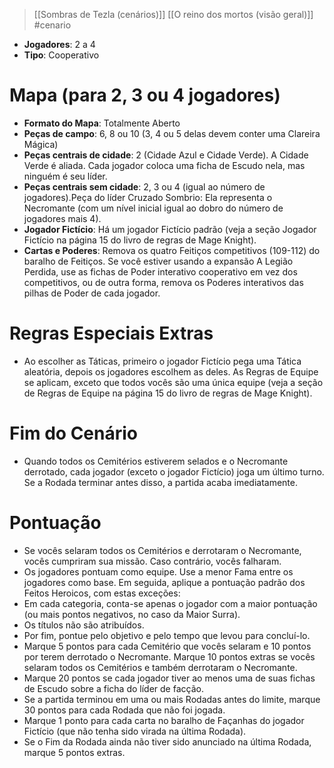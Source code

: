 > [[Sombras de Tezla (cenários)]] [[O reino dos mortos (visão geral)]] #cenario 

- **Jogadores**: 2 a 4
- **Tipo**: Cooperativo

# Mapa (para 2, 3 ou 4 jogadores)
- **Formato do Mapa**: Totalmente Aberto
- **Peças de campo**: 6, 8 ou 10 (3, 4 ou 5 delas devem conter uma Clareira Mágica)
- **Peças centrais de cidade**: 2 (Cidade Azul e Cidade Verde). A Cidade Verde é aliada. Cada jogador coloca uma ficha de Escudo nela, mas ninguém é seu líder.
- **Peças centrais sem cidade**: 2, 3 ou 4 (igual ao número de jogadores).Peça do líder Cruzado Sombrio: Ela representa o Necromante (com um nível inicial igual ao dobro do número de jogadores mais 4).
- **Jogador Fictício**: Há um jogador Fictício padrão (veja a seção Jogador Fictício na página 15 do livro de regras de Mage Knight).
- **Cartas e Poderes**: Remova os quatro Feitiços competitivos (109-112) do baralho de Feitiços. Se você estiver usando a expansão A Legião Perdida, use as fichas de Poder interativo cooperativo em vez dos competitivos, ou de outra forma, remova os Poderes interativos das pilhas de Poder de cada jogador.

# Regras Especiais Extras
- Ao escolher as Táticas, primeiro o jogador Fictício pega uma Tática aleatória, depois os jogadores escolhem as deles. As Regras de Equipe se aplicam, exceto que todos vocês são uma única equipe (veja a seção de Regras de Equipe na página 15 do livro de regras de Mage Knight).

# Fim do Cenário
- Quando todos os Cemitérios estiverem selados e o Necromante derrotado, cada jogador (exceto o jogador Fictício) joga um último turno. Se a Rodada terminar antes disso, a partida acaba imediatamente.

# Pontuação
- Se vocês selaram todos os Cemitérios e derrotaram o Necromante, vocês cumpriram sua missão. Caso contrário, vocês falharam.
- Os jogadores pontuam como equipe. Use a menor Fama entre os jogadores como base. Em seguida, aplique a pontuação padrão dos Feitos Heroicos, com estas exceções:
- Em cada categoria, conta-se apenas o jogador com a maior pontuação (ou mais pontos negativos, no caso da Maior Surra).
- Os títulos não são atribuídos.
- Por fim, pontue pelo objetivo e pelo tempo que levou para concluí-lo.
- Marque 5 pontos para cada Cemitério que vocês selaram e 10 pontos por terem derrotado o Necromante. Marque 10 pontos extras se vocês selaram todos os Cemitérios e também derrotaram o Necromante.
- Marque 20 pontos se cada jogador tiver ao menos uma de suas fichas de Escudo sobre a ficha do líder de facção.
- Se a partida terminou em uma ou mais Rodadas antes do limite, marque 30 pontos para cada Rodada que não foi jogada.
- Marque 1 ponto para cada carta no baralho de Façanhas do jogador Fictício (que não tenha sido virada na última Rodada).
- Se o Fim da Rodada ainda não tiver sido anunciado na última Rodada, marque 5 pontos extras.